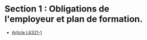 # Section 1 : Obligations de l'employeur et plan de formation.

* [Article L6321-1](./LEGIARTI000028697990.md)
